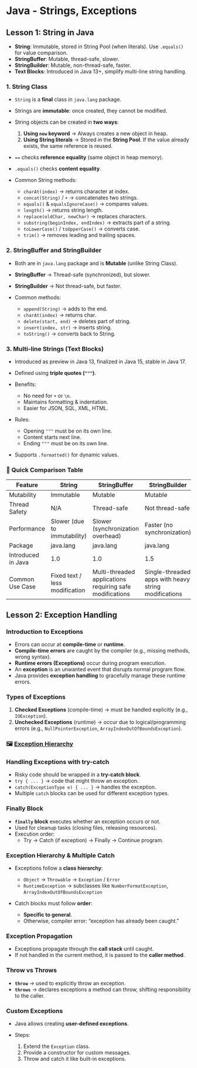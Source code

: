 # Java - Strings, Exceptions

## Lesson 1: String in Java

- **String**: Immutable, stored in String Pool (when literals). Use `.equals()` for value comparison.
- **StringBuffer**: Mutable, thread-safe, slower.
- **StringBuilder**: Mutable, non-thread-safe, faster.
- **Text Blocks**: Introduced in Java 13+, simplify multi-line string handling.

### 1. String Class

- `String` is a **final** class in `java.lang` package.
- Strings are **immutable**: once created, they cannot be modified.
- String objects can be created in **two ways**:

    1. **Using `new` keyword** → Always creates a new object in heap.
    2. **Using String literals** → Stored in the **String Pool**. If the value already exists, the same reference is reused.

- `==` checks **reference equality** (same object in heap memory).
- `.equals()` checks **content equality**.
- Common String methods:

    - `charAt(index)` → returns character at index.
    - `concat(String)` / `+` → concatenates two strings.
    - `equals()` & `equalsIgnoreCase()` → compares values.
    - `length()` → returns string length.
    - `replace(oldChar, newChar)` → replaces characters.
    - `substring(beginIndex, endIndex)` → extracts part of a string.
    - `toLowerCase()` / `toUpperCase()` → converts case.
    - `trim()` → removes leading and trailing spaces.

### 2. StringBuffer and StringBuilder

- Both are in `java.lang` package and is **Mutable** (unlike String Class).
- **StringBuffer** → Thread-safe (synchronized), but slower.
- **StringBuilder** → Not thread-safe, but faster.
- Common methods:

    - `append(String)` → adds to the end.
    - `charAt(index)` → returns char.
    - `delete(start, end)` → deletes part of string.
    - `insert(index, str)` → inserts string.
    - `toString()` → converts back to String.

### 3. Multi-line Strings (Text Blocks)

- Introduced as preview in Java 13, finalized in Java 15, stable in Java 17.
- Defined using **triple quotes (`"""`)**.
- Benefits:

    - No need for `+` or `\n`.
    - Maintains formatting & indentation.
    - Easier for JSON, SQL, XML, HTML.

- Rules:

    - Opening `"""` must be on its own line.
    - Content starts next line.
    - Ending `"""` must be on its own line.

- Supports `.formatted()` for dynamic values.

### 🔑 Quick Comparison Table

| Feature            | String                         | StringBuffer                                             | StringBuilder                                        |
|--------------------|--------------------------------|----------------------------------------------------------|------------------------------------------------------|
| Mutability         | Immutable                      | Mutable                                                  | Mutable                                              |
| Thread Safety      | N/A                            | Thread-safe                                              | Not thread-safe                                      |
| Performance        | Slower (due to immutability)   | Slower (synchronization overhead)                        | Faster (no synchronization)                          |
| Package            | java.lang                      | java.lang                                                | java.lang                                            |
| Introduced in Java | 1.0                            | 1.0                                                      | 1.5                                                  |
| Common Use Case    | Fixed text / less modification | Multi-threaded applications requiring safe modifications | Single-threaded apps with heavy string modifications |

## Lesson 2: Exception Handling

### Introduction to Exceptions

- Errors can occur at **compile-time** or **runtime**.
- **Compile-time errors** are caught by the compiler (e.g., missing methods, wrong syntax).
- **Runtime errors (Exceptions)** occur during program execution.
- An **exception** is an unwanted event that disrupts normal program flow.
- Java provides **exception handling** to gracefully manage these runtime errors.

### Types of Exceptions

1. **Checked Exceptions** (compile-time) → must be handled explicitly (e.g., `IOException`).
2. **Unchecked Exceptions** (runtime) → occur due to logical/programming errors (e.g., `NullPointerException`, `ArrayIndexOutOfBoundsException`).

### 🖼️ [Exception Hierarchy](Readme/Diagrams/ExceptionHierarchy.png)

### Handling Exceptions with try-catch

- Risky code should be wrapped in a **try-catch block**.
- `try { ... }` → code that might throw an exception.
- `catch(ExceptionType e) { ... }` → handles the exception.
- Multiple `catch` blocks can be used for different exception types.

### Finally Block

- **`finally` block** executes whether an exception occurs or not.
- Used for cleanup tasks (closing files, releasing resources).
- Execution order:
    - Try → Catch (if exception) → Finally → Continue program.

### Exception Hierarchy & Multiple Catch

- Exceptions follow a **class hierarchy**:

    - `Object` → `Throwable` → `Exception` / `Error`
    - `RuntimeException` → subclasses like `NumberFormatException`, `ArrayIndexOutOfBoundsException`

- Catch blocks must follow **order**:

    - **Specific to general**.
    - Otherwise, compiler error: “exception has already been caught.”

### Exception Propagation

- Exceptions propagate through the **call stack** until caught.
- If not handled in the current method, it is passed to the **caller method**.

### Throw vs Throws

- **`throw`** → used to explicitly throw an exception.
- **`throws`** → declares exceptions a method can throw, shifting responsibility to the caller.

### Custom Exceptions

- Java allows creating **user-defined exceptions**.
- Steps:

    1. Extend the `Exception` class.
    2. Provide a constructor for custom messages.
    3. Throw and catch it like built-in exceptions.
